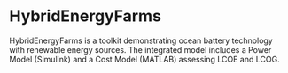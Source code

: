 # HybridEnergyFarms
HybridEnergyFarms is a toolkit demonstrating ocean battery technology with renewable energy sources. The integrated model includes a Power Model (Simulink) and a Cost Model (MATLAB) assessing LCOE and LCOG.
